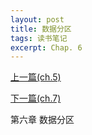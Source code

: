 ```yaml
---
layout: post
title: 数据分区
tags: 读书笔记
excerpt: Chap. 6
---
```


[上一篇(ch.5)](https://acceleratorssr.github.io/2024/10/16/DDIAch.5.html)

[下一篇(ch.7)]()

第六章 数据分区
